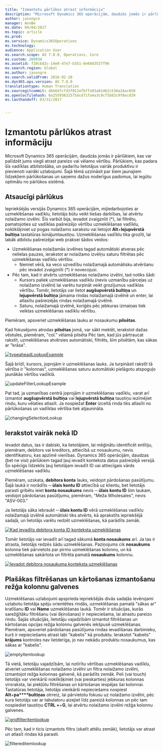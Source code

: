 ```yaml
---
title: "Izmantotu pārlūkos atrast informāciju"
description: "Microsoft Dynamics 365 operācijām, daudzās jomās ir pārlūkiem, kas var palīdzēt jums viegli atrast pareizo vai vēlamo vērtību. Pārlūkiem, kas padara šīs vadīklas atbilstošāka, un padarītu lietotājus vairāk produktīvu ir pievienoti vairāki uzlabojumi. Šajā tēmā uzzināsit par šiem jaunajiem līdzekļiem pārlūkošanas un saņems dažus noderīgus padomus, lai iegūtu optimālu no pārlūkos sistēmā."
author: jasongre
manager: AnnBe
ms.date: 04/04/2017
ms.topic: article
ms.prod: 
ms.service: Dynamics365Operations
ms.technology: 
audience: Application User
ms.search.scope: AX 7.0.0, Operations, Core
ms.custom: 269934
ms.assetid: f20cbd2c-14e0-47e7-b351-8e60d3537f96
ms.search.region: Global
ms.author: jasongre
ms.search.validFrom: 2016-02-28
ms.dyn365.ops.version: AX 7.0.0
translationtype: Human Translation
ms.sourcegitcommit: 4bb647cfd3f012efbffa93a81462c538a24ac850
ms.openlocfilehash: 6a25593632575dcd71fa4a3c9cf5b83c9f8ecd39
ms.lasthandoff: 03/31/2017


---
```


# <a name="use-lookups-to-find-information"></a>Izmantotu pārlūkos atrast informāciju

Microsoft Dynamics 365 operācijām, daudzās jomās ir pārlūkiem, kas var palīdzēt jums viegli atrast pareizo vai vēlamo vērtību. Pārlūkiem, kas padara šīs vadīklas atbilstošāka, un padarītu lietotājus vairāk produktīvu ir pievienoti vairāki uzlabojumi. Šajā tēmā uzzināsit par šiem jaunajiem līdzekļiem pārlūkošanas un saņems dažus noderīgus padomus, lai iegūtu optimālu no pārlūkos sistēmā.  

<a name="responsive-lookups"></a>Atsaucīgi pārlūkus
------------------

Iepriekšējās versijās Dynamics 365 operācijām, mijiedarbojoties ar uzmeklēšanas vadīklu, lietotājs būtu veikt tiešas darbības, lai atvērtu nolaižamo izvēlni. Šīs varbūt bija, ievadot zvaigznīti (\*), lai filtrētu, pamatojoties uz vadīklas pašreizējo vērtību uzmeklēšanas vadīklu, noklikšķiniet uz pogas nolaižamo sarakstu vai lietojot **Alt**+**lejupvērstā bultiņa** tastatūras īsinājumtaustiņu. Uzmeklēšanas vadīklu tika grozīti, lai labāk atbilstu pašreizējai web praksei šādos veidos:

-   Uzmeklēšanas nolaižamās izvēlnes tagad automātiski atveras pēc nelielas pauzes, ierakstot ar nolaižamo izvēlņu saturu filtrētas pēc uzmeklēšanas vadīklu vērtību.
    -   Ņemiet vērā, ka veco uzvedību nolaižamajā automātisku atvēršanu pēc ievadot zvaigznīti (\*) ir novecojusi.
-   Pēc tam, kad ir atvērts uzmeklēšanas nolaižamo izvēlni, tad notiks šādi:
    -   Kursors paliek uzmeklēšanas vadīklu (nevis uzmanību pārceļas uz nolaižamo izvēlni) lai varētu turpināt veikt grozījumus vadīklas vērtību. Tomēr, lietotājs var lietot **augšupvērstā bultiņa** un **lejupvērstā bultiņa** jāmaina rindas nolaižamajā izvēlnē un enter, lai atlasītu pašreizējās rindas nolaižamajā izvēlnē.
    -   Saturu, nolaižamajā izvēlnē, koriģēs pēc jebkuras izmaiņas tiek veiktas uzmeklēšanas vadīklu vērtību.

Piemēram, apsveriet uzmeklēšanas lauku ar nosaukumu **pilsētas**. 

Kad fokusējums atrodas **pilsētas** jomā, var sākt meklēt, ierakstot dažas vēstules, piemēram, "col." vēlamā pilsēta  Pēc tam, kad jūs pārtraucat rakstīt, uzmeklēšanas atvērsies automātiski, filtrēts, šīm pilsētām, kas sākas ar "krāsa". 

[![typeaheadLookupExample](./media/typeaheadlookupexample.png)](./media/typeaheadlookupexample.png) 

Šajā brīdī, kursors, joprojām ir uzmeklēšanas lauks. Ja turpināsit rakstīt tā vērtība ir "kolonnas", uzmeklēšanas saturu automātiski pielāgotu atspoguļo jaunākās vērtību vadīklā. 

![updateFilterLookupExample](./media/updatefilterlookupexample.png) 

Pat tad, ja uzmanības centrā joprojām ir uzmeklēšanas vadīklu, varat arī izmantot **augšupvērstā bultiņa** vai **lejupvērstā bultiņa** taustiņu iezīmējiet rindu, kuru vēlaties atlasīt. Ja nospiežat **Enter** izceltā rinda tiks atlasīti no pārlūkošanas un vadīklas vērtība tiek atjaunināta. 

![changingSelectionLookup](./media/changingselectionlookup.png)

## <a name="typing-in-more-than-ids"></a>Ierakstot vairāk nekā ID
Ievadot datus, tas ir dabiski, ka lietotājiem, lai mēģinātu identificēt entītiju, piemēram, debitors vai kreditors, attiecībā uz nosaukumu, nevis identifikatoru, kas apzīmē vienības. Dynamics 365 operācijām, daudzas (bet ne visi) pārlūkiem tagad ļauj ievadīt konteksta datus pašreizējā versijā. Šo spēcīgs līdzeklis ļauj lietotājam ievadīt ID vai attiecīgais vārds uzmeklēšanas vadīklu. 

Piemēram, uzskata, **debitora konta** lauks, veidojot pārdošanas pasūtījumu. Šajā laukā ir norādīts **─ ülais kontu ID** attiecībā uz klientu, bet lietotājs parasti gribētu ieiet **konta nosaukums** nevis **─ ülais kontu ID** šim laukam, veidojot pārdošanas pasūtījumu, piemēram, "Meža Wholesales", nevis "ASV-003."

Ja lietotājs sāka iebraukt **─ ülais kontu ID** vērā uzmeklēšanas vadīklu nolaižamajā izvēlnē automātiski tiks atvērts, kā aprakstīts iepriekšējā sadaļā, un lietotājs varētu redzēt uzmeklēšanas, kā parādīts zemāk.

[![Kad ievadīts debitora konta ID konteksta uzmeklēšanas](./media/howtocontextuallookups-1.png)](./media/howtocontextuallookups-1.png)

Tomēr lietotājs var ievadīt arī tagad sākumā **konta nosaukums** arī. Ja tas ir atrasta, lietotājs redzēs šādu uzmeklēšanas. Paziņojums cik **nosaukums** kolonna tiek pārvietots par pirmo uzmeklēšanas kolonnu, un kā uzmeklēšanas sakārtota un filtrēta pamatā **nosaukums** kolonnu.

[![Ievadot debitora nosaukuma konteksta uzmeklēšanas](./media/howtocontextuallookups-2.png)](./media/howtocontextuallookups-2.png)

## <a name="using-grid-column-headers-for-more-advanced-filtering-and-sorting"></a>Plašākas filtrēšanas un kārtošanas izmantošanu režģa kolonnu galvenes
Uzmeklēšanas uzlabojumi apsprieda iepriekšējās divās sadaļās ievērojami uzlabotu lietotāja spēju orientēties rindās, uzmeklēšanas pamatā "sākas ar" kratīšanu **ID** vai **Name** uzmeklēšanas laukā. Tomēr ir situācijas, kurās sarežģītāku filtrēšanu (vai šķirošanas) ir nepieciešama, lai atrastu pareizo rindu. Šajās situācijās, lietotāju vajadzībām izmantot filtrēšanas un kārtošanas opcijas režģa kolonnu galvenēs iekšpusē uzmeklēšanas. Piemēram, apsveriet pārdošanas pasūtījuma rindas ievadīšanas darbinieku, kurš ir nepieciešams atrast labi "kabelis" kā produktu. Ierakstot "kabelis" **krājums** kontroles nav lietderīga, jo nav nekādu produktu nosaukumus, kas sākas ar "kabelis". 

![emptyitemlookup](./media/emptyitemlookup.png) 

Tā vietā, lietotāju vajadzībām, lai notīrītu vērtības uzmeklēšanas vadīklu, atveriet uzmeklēšanas nolaižamo izvēlni un filtra nolaižamo izvēlni, izmantojot režģa kolonnas galvenē, kā parādīts zemāk. Peli (vai touch) lietotājs var vienkārši noklikšķiniet (vai pieskarties) jebkuras kolonnas virsraksta, lai piekļūtu filtrēšanas un kārtošanas iespējas šai kolonnai. Tastatūras lietotāja, lietotājs vienkārši nepieciešams nospiest **Alt**+**pa****bultiņas** otrreiz, lai pārvietotu fokusu uz nolaižamo izvēlni, pēc kura lietotājs var ar tabulatoru aizejiet līdz pareizā kolonnas un pēc tam nospiediet taustiņu **CTRL +**+**G**, lai atvērtu nolaižamo izvēlni režģa kolonnu galvenes. 

[![gridfilteritemlookup](./media/gridfilteritemlookup.png)](./media/gridfilteritemlookup.png) 

Pēc tam, kad ir ticis izmantots filtrs (skatīt attēlu zemāk), lietotājs var atrast un atlasīt rindas kā parasti. 

![filtereditemlookup](./media/filtereditemlookup.png)


